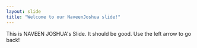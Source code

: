 ```yaml
---
layout: slide
title: "Welcome to our NaveenJoshua slide!"
---
```

This is NAVEEN JOSHUA's Slide. It should be good.
Use the left arrow to go back!
